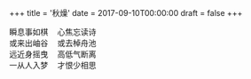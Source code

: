 +++
title = '秋燥'
date = 2017-09-10T00:00:00
draft = false
+++

<div class="poem">
<pre>
瞬息事如棋  心焦忘读诗
或来出岫谷  或去棹舟池
远近身摇曳  高低气断离
一从人入梦  才恨少相思
</pre>
</div>
